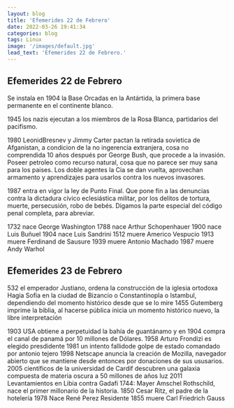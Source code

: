 ```yaml
---
layout: blog
title: 'Efemerides 22 de Febrero'
date: 2022-03-26 19:41:34
categories: blog
tags: Linux
image: '/images/default.jpg'
lead_text: 'Efemerides 22 de Febrero.'
---
```


## Efemerides 22 de Febrero
Se instala en 1904 la Base Orcadas en la Antártida, la primera base permanente en el continente blanco.

1945 los nazis ejecutan a los miembros de la Rosa Blanca, partidarios del pacifismo.

1980 LeonidBresnev y Jimmy Carter pactan la retirada sovietica de Afganistan, a condicion de la no ingerencia extranjera, cosa no comprendida 10 años después por George Bush, que procede a la invasión.  Poseer petroleo como recurso natural, cosa que no parece ser muy sana para los paises.  Los doble agentes la Cia se dan vuelta, aprovechan armamento y aprendizajes para usarlos contra los nuevos invasores.

1987 entra en vigor la ley de Punto Final. Que pone fin a las denuncias contra la dictadura cívico eclesiástica militar, por los delitos de tortura, muerte, persecusión, robo de bebés.  Digamos la parte especial del código penal completa, para abreviar.

1732 nace George Washington
1788 nace Arthur Schopenhauer
1900 nace Luis Buñuel
1904 nace Luis Sandrini
1512 muere Americo Vespucio
1913 muere Ferdinand de Sausure
1939 muere Antonio Machado
1987 muere Andy Warhol


## Efemerides 23 de Febrero
532 el emperador Justiano, ordena la construcción de la iglesia ortodoxa Hagia Sofia en la ciudad de Bizancio o Constantinopla o Istambul, dependiendo del momento histórico desde que se lo mire
1455 Gutemberg imprime la biblia, al hacerse pública inicia un momento histórico nuevo, la libre interpretación

1903 USA obtiene a perpetuidad la bahía de guantánamo y en 1904 compra el canal de panamá por 10 millones de Dólares.
1958 Arturo Frondizi es elegido presdidente
1981 un intento fallidode golpe de estado comandado por antonio tejero
1998 Netscape anuncia la creación de Mozilla, navegador abierto que se mantiene desde entonces por donaciones de sus ususarios.
2005 científicos de la universidad de Cardif descubren una galaxia compuesta de materia oscura a 50 millones de años luz
2011 Levantamientos en Libia contra Gadafi
1744: Mayer Amschel Rothschild, nace el primer millonario de la historia.
1850 Cesar Ritz, el padre de la hotelería
1978 Nace René Perez Residente
1855 muere Carl Friedrich Gauss




